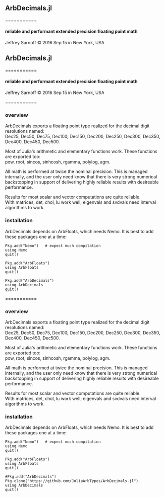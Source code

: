 ## ArbDecimals.jl
=========== 
#### reliable and performant extended precision floating point math

Jeffrey Sarnoff © 2016 Sep 15 in New York, USA
## ArbDecimals.jl
=========== 
#### reliable and performant extended precision floating point math

Jeffrey Sarnoff © 2016 Sep 15 in New York, USA

=========== 

### overview

ArbDecimals exports a floating point type realized for the decimal digit resolutions named:    
Dec25, Dec50, Dec75, Dec100, Dec150, Dec200, Dec250, Dec300, Dec350, Dec400, Dec450, Dec500.

Most of Julia's arithmetic and elementary functions work. These functions are exported too:   
     pow, root, sincos, sinhcosh, rgamma, polylog, agm.

All math is performed at twice the nominal precision.  This is managed internally, and
the user only need know that there is very strong numerical backstopping in support of
delivering highly reliable results with desireable performance.

Results for most scalar and vector computations are quite reliable.  
With matrices, det, chol, lu work well; eigenvals and svdvals need interval algorithms to work.



### installation

ArbDecimals depends on ArbFloats, which needs Nemo.  It is best to add these packages one at a time:
```
Pkg.add("Nemo")   # expect much compilation
using Nemo
quit()

Pkg.add("ArbFloats")
using ArbFloats
quit()

Pkg.add("ArbDecimals")
using ArbDecimals
quit()
```


=========== 

### overview

ArbDecimals exports a floating point type realized for the decimal digit resolutions named:    
Dec25, Dec50, Dec75, Dec100, Dec150, Dec200, Dec250, Dec300, Dec350, Dec400, Dec450, Dec500.

Most of Julia's arithmetic and elementary functions work. These functions are exported too:   
     pow, root, sincos, sinhcosh, rgamma, polylog, agm.

All math is performed at twice the nominal precision.  This is managed internally, and
the user only need know that there is very strong numerical backstopping in support of
delivering highly reliable results with desireable performance.

Results for most scalar and vector computations are quite reliable.  
With matrices, det, chol, lu work well; eigenvals and svdvals need interval algorithms to work.



### installation

ArbDecimals depends on ArbFloats, which needs Nemo.  It is best to add these packages one at a time:
```
Pkg.add("Nemo")   # expect much compilation
using Nemo
quit()

Pkg.add("ArbFloats")
using ArbFloats
quit()

#Pkg.add("ArbDecimals")
Pkg.clone("https://github.com/JuliaArbTypes/ArbDecimals.jl")
using ArbDecimals
quit()
```

